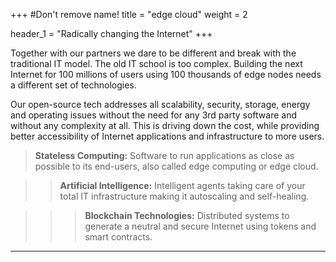 +++
#Don't remove name!
title = "edge cloud"
weight = 2

header_1 = "Radically changing the Internet"
+++

Together with our partners we dare to be different and break with the traditional IT model. The old IT school is too complex. Building the next Internet for 100 millions of users using 100 thousands of edge nodes needs a different set of technologies. 

Our open-source tech addresses all scalability, security, storage, energy and operating issues without the need for any 3rd party software and without any complexity at all. This is driving down the cost, while providing better accessibility of Internet applications and infrastructure to more users.

> **Stateless Computing:** Software to run applications as close as possible to its end-users, also called edge computing or edge cloud.

> > **Artificial Intelligence:** Intelligent agents taking care of your total IT infrastructure making it autoscaling and self-healing.

> > > **Blockchain Technologies:** Distributed systems to generate a neutral and secure Internet using tokens and smart contracts.


***